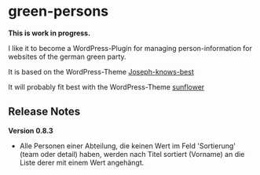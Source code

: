 # green-persons

__This is work in progress.__

I like it to become a WordPress-Plugin for
managing person-information for websites of the german green party.

It is based on the WordPress-Theme [Joseph-knows-best](https://github.com/kre8tiv/Joseph-knows-best)

It will probably fit best with the WordPress-Theme [sunflower](https://github.com/codeispoetry/sunflower)


## Release Notes

__Version 0.8.3__

- Alle Personen einer Abteilung, die keinen Wert im Feld 'Sortierung' (team oder detail) haben, werden
  nach Titel sortiert (Vorname) an die Liste derer mit einem Wert angehängt.



